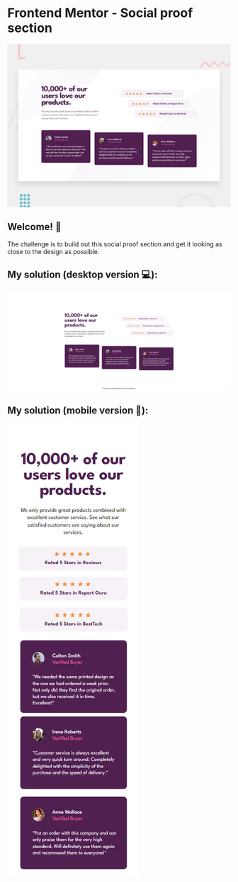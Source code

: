 # Frontend Mentor - Social proof section

![Design preview for the Social proof section coding challenge](./design/desktop-preview.jpg)

## Welcome! 👋

The challenge is to build out this social proof section and get it looking as close to the design as possible.

## My solution (desktop version 💻):
<img src="desktop-preview.png" alt="desktop-preview">

## My solution (mobile version 📱):
<img src="mobile-preview.png" alt="mobile-preview">

